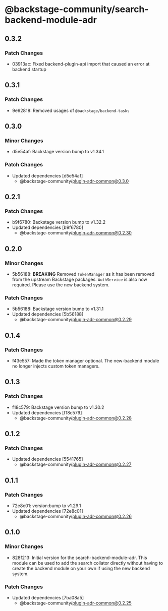 # @backstage-community/search-backend-module-adr

## 0.3.2

### Patch Changes

- 03913ac: Fixed backend-plugin-api import that caused an error at backend startup

## 0.3.1

### Patch Changes

- 9e92818: Removed usages of `@backstage/backend-tasks`

## 0.3.0

### Minor Changes

- d5e54af: Backstage version bump to v1.34.1

### Patch Changes

- Updated dependencies [d5e54af]
  - @backstage-community/plugin-adr-common@0.3.0

## 0.2.1

### Patch Changes

- b9f6780: Backstage version bump to v1.32.2
- Updated dependencies [b9f6780]
  - @backstage-community/plugin-adr-common@0.2.30

## 0.2.0

### Minor Changes

- 5b56188: **BREAKING** Removed `TokenManager` as it has been removed from the upstream Backstage packages. `AuthService` is also now required. Please use the new backend system.

### Patch Changes

- 5b56188: Backstage version bump to v1.31.1
- Updated dependencies [5b56188]
  - @backstage-community/plugin-adr-common@0.2.29

## 0.1.4

### Patch Changes

- f43e557: Made the token manager optional. The new-backend module no longer injects custom token managers.

## 0.1.3

### Patch Changes

- f18c579: Backstage version bump to v1.30.2
- Updated dependencies [f18c579]
  - @backstage-community/plugin-adr-common@0.2.28

## 0.1.2

### Patch Changes

- Updated dependencies [5541765]
  - @backstage-community/plugin-adr-common@0.2.27

## 0.1.1

### Patch Changes

- 72e8c01: version:bump to v1.29.1
- Updated dependencies [72e8c01]
  - @backstage-community/plugin-adr-common@0.2.26

## 0.1.0

### Minor Changes

- 828f213: Initial version for the search-backend-module-adr. This module can be used to
  add the search collator directly without having to create the backend module
  on your own if using the new backend system.

### Patch Changes

- Updated dependencies [7ba08a5]
  - @backstage-community/plugin-adr-common@0.2.25
